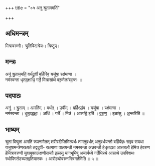 +++
title = "०५ अनु श्रुताममतिं"

+++
## अधिमन्त्रम्
मित्रावरुणौ। श्रुतिविदात्रेयः। त्रिष्टुप्।

## मन्त्रः
अनु॑ श्रु॒ताम॒मतिं॒ वर्ध॑दु॒र्वीं ब॒र्हिरि॑व॒ यजु॑षा॒ रक्ष॑माणा ।  
नम॑स्वन्ता धृतद॒क्षाधि॒ गर्ते॒ मित्रासा॑थे वरु॒णेळा॑स्व॒न्तः ॥

## पदपाठः
अनु॑ । श्रु॒ताम् । अ॒मति॑म् । वर्ध॑त् । उ॒र्वीम् । ब॒र्हिःऽइ॑व । यजु॑षा । रक्ष॑माणा ।  
नम॑स्वन्ता । धृ॒त॒ऽद॒क्षा॒ । अधि॑ । गर्ते॑ । मित्र॑ । आसा॑थे॒ इति॑ । व॒रु॒ण॒ । इळा॑सु । अ॒न्तरिति॑ ॥

## भाष्यम्
श्रुतां विश्रुतां अमतिं रूपनामैतत् शरीरदीप्तिमित्यर्थः तामनुवर्धत् अनुवर्धयन्तौ बर्हिर्यज्ञः सइव सयथा यजुषामन्त्रेणरक्ष्यते तद्वदुर्वी- रक्षमाणा पालयन्तौ नमस्वन्ता अन्नवन्तौ हेधृतदक्षा आत्तबलौ हेमित्र हेवरुण हेमित्रावरुणौ युवामुक्तलक्षणौसन्तौ इळासु यागभूमिषु अन्तर्मध्ये गर्तेधिरथे आसाथे उपविशथः रथोपिगर्तउच्यतइतियास्कः । आरोहथोवरुनमित्रगर्तमिति ॥ ५ ॥
